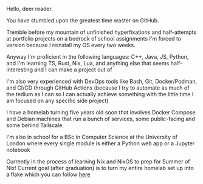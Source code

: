 Hello, deer reader.

You have stumbled upon the greatest time waster on GitHub.

Tremble before my mountain of unfinished hyperfixations and half-attempts at portfolio projects on a bedrock of school assignments I'm forced to version because I reinstall my OS every two weeks.

Anyway I'm proficient in the following languages: C++, Java, JS, Python, and I'm learning TS, Rust, Nix, Lua, and anything else that seems half-interesting and I can make a project out of

I'm also very experienced with DevOps tools like Bash, Git, Docker/Podman, and CI/CD through GitHub Actions (because I try to automate as much of the tedium as I can so I can actually achieve something with the little time I am focused on any specific side project)

I have a homelab turning five years old soon that involves Docker Compose and Debian machines that run a bunch of services, some public-facing and some behind Tailscale.

I'm also in school for a BSc in Computer Science at the University of London where every single module is either a Python web app or a Jupyter notebook

Currently in the process of learning Nix and NixOS to prep for Summer of Nix! Current goal (after graduation) is to turn my entire homelab set up into a flake which you can follow [here](github.com/bwfiq/dotfiles)